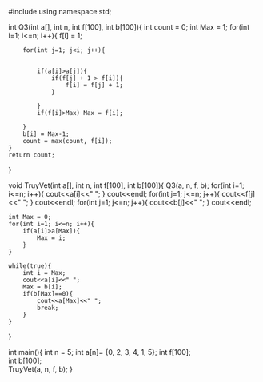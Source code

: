 #include <iostream>
using namespace std;

int Q3(int a[], int n, int f[100], int b[100]){
	int count = 0;
	int Max = 1;
	for(int i=1; i<=n; i++){
		f[i] = 1;
		
		for(int j=1; j<i; j++){
			

			if(a[i]>a[j]){
				if(f[j] + 1 > f[i]){
					f[i] = f[j] + 1;
				}
				
			}
			if(f[i]>Max) Max = f[i];
			
		}
		b[i] = Max-1;
		count = max(count, f[i]);
	}
	return count;
}

void TruyVet(int a[], int n, int f[100], int b[100]){
	Q3(a, n, f, b);
	 for(int i=1; i<=n; i++){
		cout<<a[i]<<"  ";
	}
	cout<<endl;
	for(int j=1; j<=n; j++){
		cout<<f[j]<<"  ";
	}
	cout<<endl;
	for(int j=1; j<=n; j++){
		cout<<b[j]<<"  ";
	}
	cout<<endl;
	
	int Max = 0;
	for(int i=1; i<=n; i++){
		if(a[i]>a[Max]){
			Max = i;
		}
	}
	
	while(true){
		int i = Max;
		cout<<a[i]<<" ";
		Max = b[i];
		if(b[Max]==0){
			cout<<a[Max]<<" ";
			break;
		}
	}
	
	
	
}

int main(){
	int n = 5;
	int a[n]= {0, 2,  3, 4, 1, 5};
	int f[100];  
	int b[100];  
	TruyVet(a, n, f, b);
}
